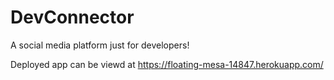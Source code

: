 # DevConnector
A social media platform just for developers!

Deployed app can be viewd at
https://floating-mesa-14847.herokuapp.com/